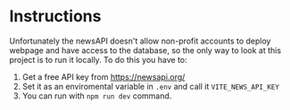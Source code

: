 # Instructions

Unfortunately the newsAPI doesn't allow non-profit accounts to deploy webpage and have access to the database, so the only way to look at this project is to run it locally.
To do this you have to:

1. Get a free API key from https://newsapi.org/
2. Set it as an enviromental variable in `.env` and call it `VITE_NEWS_API_KEY`
3. You can run with `npm run dev` command.
